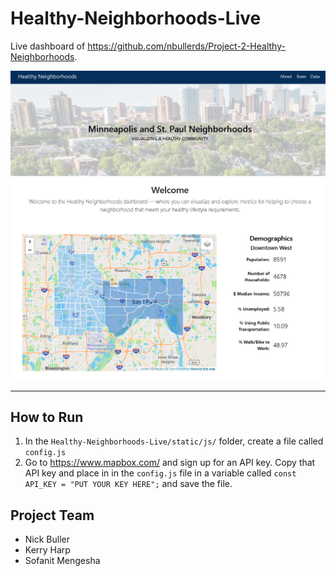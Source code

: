 # Healthy-Neighborhoods-Live
Live dashboard of https://github.com/nbullerds/Project-2-Healthy-Neighborhoods.

![dashboard](static/img/dashboard.png)

---

## How to Run
1. In the ``Healthy-Neighborhoods-Live/static/js/`` folder, create a file called ``config.js``  
2. Go to https://www.mapbox.com/ and sign up for an API key. Copy that API key and place in in the ``config.js`` file in a variable called ``const API_KEY = "PUT YOUR KEY HERE";`` and save the file.


## Project Team
* Nick Buller
* Kerry Harp
* Sofanit Mengesha
